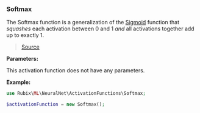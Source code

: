 ### Softmax
The Softmax function is a generalization of the [Sigmoid](#sigmoid) function that *squashes* each activation between 0 and 1 *and* all activations together add up to exactly 1.

> [Source](https://github.com/RubixML/RubixML/blob/master/src/NeuralNet/ActivationFunctions/Softmax.php)

**Parameters:**

This activation function does not have any parameters.

**Example:**

```php
use Rubix\ML\NeuralNet\ActivationFunctions\Softmax;

$activationFunction = new Softmax();
```